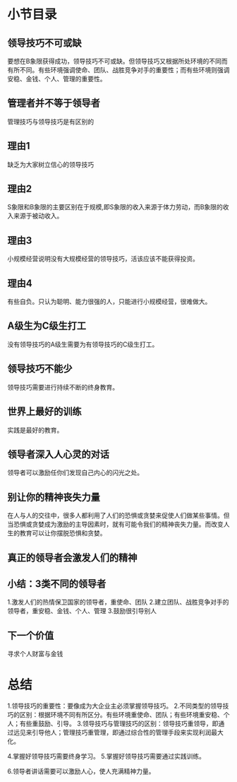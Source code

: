 # 小节目录
## 领导技巧不可或缺
  要想在B象限获得成功，领导技巧不可或缺。但领导技巧又根据所处环境的不同而有所不同。有些环境强调使命、团队、战胜竞争对手的重要性；而有些环境则强调安稳、金钱、个人、管理的重要性。

## 管理者并不等于领导者
  管理技巧与领导技巧是有区别的

## 理由1
  缺乏为大家树立信心的领导技巧
## 理由2
  S象限和B象限的主要区别在于规模,即S象限的收入来源于体力劳动，而B象限的收入来源于被动收入。

## 理由3
  小规模经营说明没有大规模经营的领导技巧，活该应该不能获得投资。

## 理由4
  有些自负。只认为聪明、能力很强的人，只能进行小规模经营，很难做大。

## A级生为C级生打工
  没有领导技巧的A级生需要为有领导技巧的C级生打工。


## 领导技巧不能少
  领导技巧需要进行持续不断的终身教育。
## 世界上最好的训练
  实践是最好的教育。


## 领导者深入人心灵的对话
  领导者可以激励任你们发现自己内心的闪光之处。
## 别让你的精神丧失力量
  在人与人的交往中，很多人都利用了人们的恐惧或贪婪来促使人们做某些事情。但当恐惧或贪婪成为激励的主导因素时，就有可能令我们的精神丧失力量。而改变人生的教育可以让你摆脱恐惧和贪婪。
## 真正的领导者会激发人们的精神

## 小结：3类不同的领导者
  1.激发人们的热情保卫国家的领导者，重使命、团队
  2.建立团队、战胜竞争对手的领导者，重安稳、金钱、个人、管理
  3.鼓励很引导别人

## 下一个价值
  寻求个人财富与金钱

# 总结
  1.领导技巧的重要性：要像成为大企业主必须掌握领导技巧。
  2.不同类型的领导技巧的区别：根据环境不同有所区分。有些环境重使命、团队；有些环境重安稳、个人；有些重鼓励、引导。
  3.领导技巧与管理技巧的区别：领导技巧重领导，即通过远见来引导他人；管理技巧重管理，即通过综合性的管理手段来实现利润最大化。

  4.掌握好领导技巧需要终身学习。
  5.掌握好领导技巧需要通过实践训练。

  6.领导者讲话需要可以激励人心，使人充满精神力量。